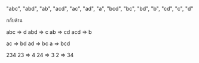 "abc", "abd", "ab", "acd", "ac", "ad", "a", 
"bcd", "bc",    "bd", "b",    "cd", "c",  "d"

กลับด้าน


  
abc => d
abd => c
ab => cd
acd =>  b

ac => bd
ad => bc
a => bcd

234
23 => 4
24  => 3
2 => 34